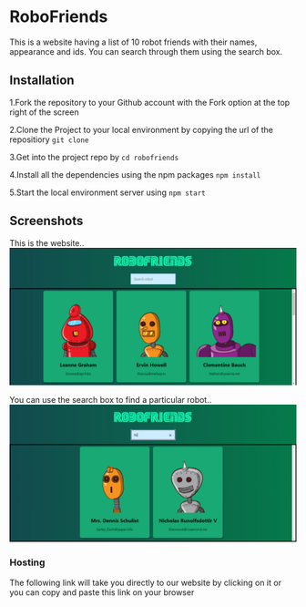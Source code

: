 # RoboFriends
This is a website having a list of 10 robot friends with their names, appearance and ids. You can search through them using the search box.

## Installation

1.Fork the repository to your Github account with the Fork option at the top right of the screen

2.Clone the Project to your local environment by copying the url of the repositiory 
`git clone`

3.Get into the project repo by 
`cd robofriends`

4.Install all the dependencies using the npm packages 
`npm install`

5.Start the local environment server using 
`npm start`

## Screenshots

This is the website..
![Home Page](/Screenshots/allrobots.png)

You can use the search box to find a particular robot..
![Filtered Robots](/Screenshots/FilteredRobots.png)

### Hosting

The following link will take you directly to our website by clicking on it or you can copy and paste this link on your browser
  